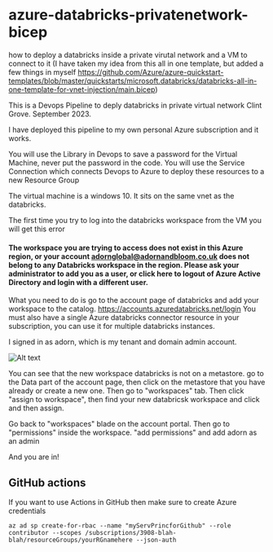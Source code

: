 # azure-databricks-privatenetwork-bicep
 how to deploy a databricks inside a private virutal network and a VM to connect to it
(I have taken my idea from this all in one template, but added a few things in myself https://github.com/Azure/azure-quickstart-templates/blob/master/quickstarts/microsoft.databricks/databricks-all-in-one-template-for-vnet-injection/main.bicep)

This is a Devops Pipeline to deply databricks in private virtual network
Clint Grove. September 2023. 

I have deployed this pipeline to my own personal Azure subscription and it works.

You will use the Library in Devops to save a password for the Virtual Machine, never put the password in the code. 
You will use the Service Connection which connects Devops to Azure to deploy these resources to a new Resource Group

The virtual machine is a windows 10. It sits on the same vnet as the databricks. 

The first time you try to log into the databricks workspace from the VM you will get this error

#### The workspace you are trying to access does not exist in this Azure region, or your account adornglobal@adornandbloom.co.uk does not belong to any Databricks workspace in the region. Please ask your administrator to add you as a user, or click here to logout of Azure Active Directory and login with a different user.


What you need to do is go to the account page of databricks and add your workspace to the catalog. https://accounts.azuredatabricks.net/login
You must also have a single Azure databricks connector resource in your subscription, you can use it for multiple databricks instances. 

I signed in as adorn, which is my tenant and domain admin account. 

![Alt text](image.png)

You can see that the new workspace databricks is not on a metastore. 
go to the Data part of the account page, then click on the metastore that you have already or create a new one. Then go to "workspaces" tab. 
Then click "assign to workspace", then find your new databricsk workspace and click and then assign. 

Go back to "workspaces" blade on the account portal. Then go to "permissions" inside the workspace. 
"add permissions" and add adorn as an admin

And you are in! 

## GitHub actions
If you want to use Actions in GitHub then make sure to create Azure credentials


`az ad sp create-for-rbac --name "myServPrincforGithub" --role contributor --scopes /subscriptions/3908-blah-blah/resourceGroups/yourRGnamehere --json-auth`
